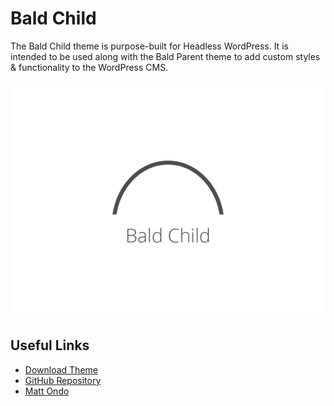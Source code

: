 # Bald Child

The Bald Child theme is purpose-built for Headless WordPress. It is intended to be used along with the Bald Parent theme to add custom styles & functionality to the WordPress CMS.

![Bald Child](./screenshot.png?raw=true)

## Useful Links

- [Download Theme](https://github.com/MatOndo/Bald-Child/releases)
- [GitHub Repository](https://github.com/MattOndo/Bald-Child)
- [Matt Ondo](https://mattondo.io/)
